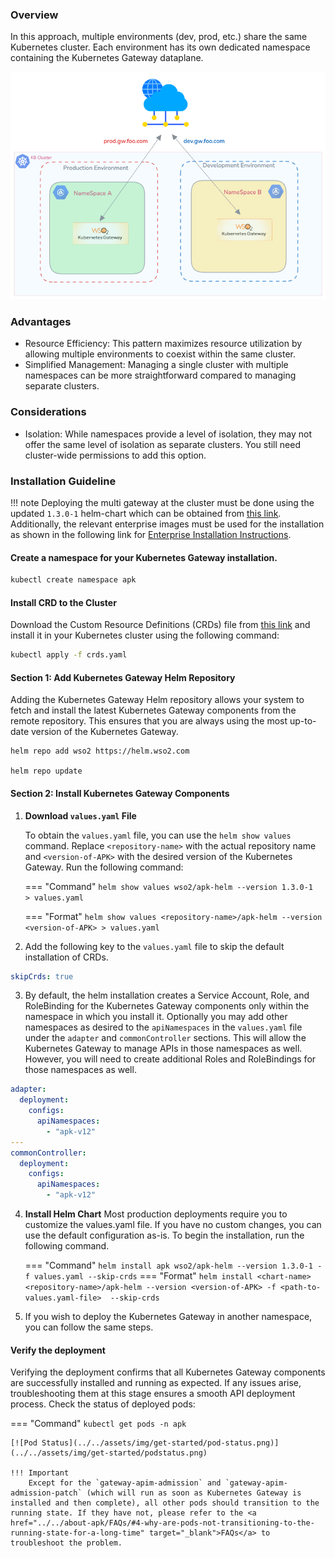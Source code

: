 ### Overview

In this approach, multiple environments (dev, prod, etc.) share the same Kubernetes cluster. Each environment has its own dedicated namespace containing the Kubernetes Gateway dataplane.


[![dataplane-per-k8-namespace](../../assets/img/deployment-patterns/namespace-dp.png)](../../assets/img/deployment-patterns/APK_Dataplane_per_NS.png)

### Advantages

* Resource Efficiency: This pattern maximizes resource utilization by allowing multiple environments to coexist within the same cluster.
* Simplified Management: Managing a single cluster with multiple namespaces can be more straightforward compared to managing separate clusters.

### Considerations
* Isolation: While namespaces provide a level of isolation, they may not offer the same level of isolation as separate clusters. You still need cluster-wide permissions to add this option.

### Installation Guideline

!!! note
    Deploying the multi gateway at the cluster must be done using the updated `1.3.0-1` helm-chart which can be obtained from [this link](https://artifacthub.io/packages/helm/wso2/apk-helm/1.3.0-1). Additionally, the relevant enterprise images must be used for the installation as shown in the following link for [Enterprise Installation Instructions](https://apk.docs.wso2.com/en/latest/setup/enterprise-apk-install/).

#### Create a namespace for your Kubernetes Gateway installation.
```bash
kubectl create namespace apk
```

#### Install CRD to the Cluster

Download the Custom Resource Definitions (CRDs) file from [this link](../../assets/files/configure-permissions/crds.yaml) and install it in your Kubernetes cluster using the following command:
```bash
kubectl apply -f crds.yaml
```

#### Section 1: Add Kubernetes Gateway Helm Repository

Adding the Kubernetes Gateway Helm repository allows your system to fetch and install the latest Kubernetes Gateway components from the remote repository. This ensures that you are always using the most up-to-date version of the Kubernetes Gateway.

```console
helm repo add wso2 https://helm.wso2.com

helm repo update
```

#### Section 2: Install Kubernetes Gateway Components


1. **Download `values.yaml` File**

    To obtain the `values.yaml` file, you can use the `helm show values` command. Replace `<repository-name>` with the actual repository name and `<version-of-APK>` with the desired version of the Kubernetes Gateway. Run the following command:

    === "Command"
        ```
        helm show values wso2/apk-helm --version 1.3.0-1  > values.yaml
        ```

    === "Format"
        ```
        helm show values <repository-name>/apk-helm --version <version-of-APK> > values.yaml
        ```


2. Add the following key to the `values.yaml` file to skip the default installation of CRDs.
```yaml
skipCrds: true
```

3. By default, the helm installation creates a Service Account, Role, and RoleBinding for the Kubernetes Gateway components only within the namespace in which you install it. Optionally you may add other namespaces as desired to the `apiNamespaces` in the `values.yaml` file under the `adapter` and `commonController` sections. This will allow the Kubernetes Gateway to manage APIs in those namespaces as well. However, you will need to create additional Roles and RoleBindings for those namespaces as well.
```yaml
adapter:
  deployment:
    configs: 
      apiNamespaces:
        - "apk-v12"
---          
commonController:
  deployment:
    configs:
      apiNamespaces:
        - "apk-v12"
```

4. **Install Helm Chart** 
    Most production deployments require you to customize the values.yaml file. If you have no custom changes, you can use the default configuration as-is.
    To begin the installation, run the following command. 

    === "Command"
        ```
        helm install apk wso2/apk-helm --version 1.3.0-1 -f values.yaml --skip-crds
        ```
    === "Format"
        ```
        helm install <chart-name> <repository-name>/apk-helm --version <version-of-APK> -f <path-to-values.yaml-file>  --skip-crds
        ```

5. If you wish to deploy the Kubernetes Gateway in another namespace, you can follow the same steps.


#### Verify the deployment

Verifying the deployment confirms that all Kubernetes Gateway components are successfully installed and running as expected. If any issues arise, troubleshooting them at this stage ensures a smooth API deployment process.
Check the status of deployed pods:

=== "Command"
    ```
    kubectl get pods -n apk
    ```

    [![Pod Status](../../assets/img/get-started/pod-status.png)](../../assets/img/get-started/podstatus.png)

    !!! Important
        Except for the `gateway-apim-admission` and `gateway-apim-admission-patch` (which will run as soon as Kubernetes Gateway is installed and then complete), all other pods should transition to the running state. If they have not, please refer to the <a href="../../about-apk/FAQs/#4-why-are-pods-not-transitioning-to-the-running-state-for-a-long-time" target="_blank">FAQs</a> to troubleshoot the problem.




